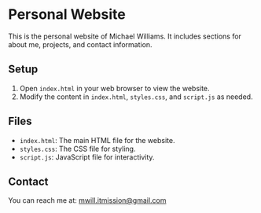 # Personal Website

This is the personal website of Michael Williams. It includes sections for about me, projects, and contact information.

## Setup

1. Open `index.html` in your web browser to view the website.
2. Modify the content in `index.html`, `styles.css`, and `script.js` as needed.

## Files
- `index.html`: The main HTML file for the website.
- `styles.css`: The CSS file for styling.
- `script.js`: JavaScript file for interactivity.

## Contact
You can reach me at: mwill.itmission@gmail.com
